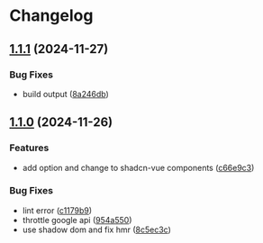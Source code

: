 # Changelog

## [1.1.1](https://github.com/UnluckyNinja/ffxiv-lodestone-translation/compare/v1.1.0...v1.1.1) (2024-11-27)


### Bug Fixes

* build output ([8a246db](https://github.com/UnluckyNinja/ffxiv-lodestone-translation/commit/8a246db4f5ba142ef87b83deccda310a5cf3a124))

## [1.1.0](https://github.com/UnluckyNinja/ffxiv-lodestone-translation/compare/1.0.1...v1.1.0) (2024-11-26)


### Features

* add option and change to shadcn-vue components ([c66e9c3](https://github.com/UnluckyNinja/ffxiv-lodestone-translation/commit/c66e9c39a78c439a697b53fa7e08f0ad62063748))


### Bug Fixes

* lint error ([c1179b9](https://github.com/UnluckyNinja/ffxiv-lodestone-translation/commit/c1179b9491822ce797126bad50630a71187a4be9))
* throttle google api ([954a550](https://github.com/UnluckyNinja/ffxiv-lodestone-translation/commit/954a550460f0b02d599e76b567b2bfb8dbd71086))
* use shadow dom and fix hmr ([8c5ec3c](https://github.com/UnluckyNinja/ffxiv-lodestone-translation/commit/8c5ec3cf9a6ebe4b9f0846d98156bfd9437a6881))
